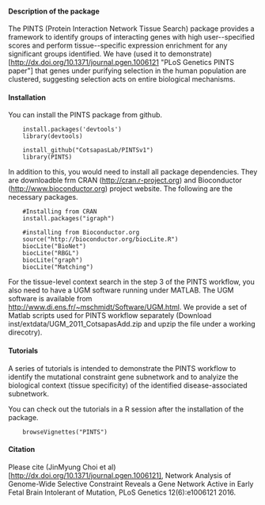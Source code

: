  
#### Description of the package

The PINTS (Protein Interaction Network Tissue Search) package provides a framework to identify groups of interacting genes with high user--specified scores and perform tissue--specific expression enrichment for any significant groups identified. We have (used it to demonstrate)[http://dx.doi.org/10.1371/journal.pgen.1006121 "PLoS Genetics PINTS paper"] that genes under purifying selection in the human population are clustered, suggesting selection acts on entire biological mechanisms.


#### Installation

You can install the PINTS package from github.

        install.packages('devtools')
        library(devtools)
        
        install_github("CotsapasLab/PINTSv1")
        library(PINTS)

In addition to this, you would need to install all package dependencies. They are downloadble frm CRAN 
(http://cran.r-project.org) and Bioconductor (http://www.bioconductor.org) project website. 
The following are the necessary packages.

        #Installing from CRAN
        install.packages("igraph")

        #installing from Bioconductor.org
        source("http://bioconductor.org/biocLite.R")
        biocLite("BioNet")
        biocLite("RBGL")  
        biocLite("graph")  
        biocLite("Matching")

For the tissue-level context search in the step 3 of the PINTS workflow, you also need to have a UGM software running under 
MATLAB. The UGM software is available from http://www.di.ens.fr/~mschmidt/Software/UGM.html. We provide a set of Matlab scripts 
used for PINTS workflow separately (Download inst/extdata/UGM_2011_CotsapasAdd.zip and upzip the file under a working direcotry). 


#### Tutorials

A series of tutorials is intended to demonstrate the PINTS workflow to identify the mutational constraint gene subnetwork and 
to analyize the biological context (tissue specificity) of the identified disease-associated subnetwork.

You can check out the tutorials in a R session after the installation of the package.

        browseVignettes("PINTS")


#### Citation

Please cite (JinMyung Choi et al)[http://dx.doi.org/10.1371/journal.pgen.1006121], Network Analysis of Genome-Wide Selective Constraint Reveals a Gene Network Active in Early Fetal Brain Intolerant of Mutation, PLoS Genetics 12(6):e1006121 2016.
